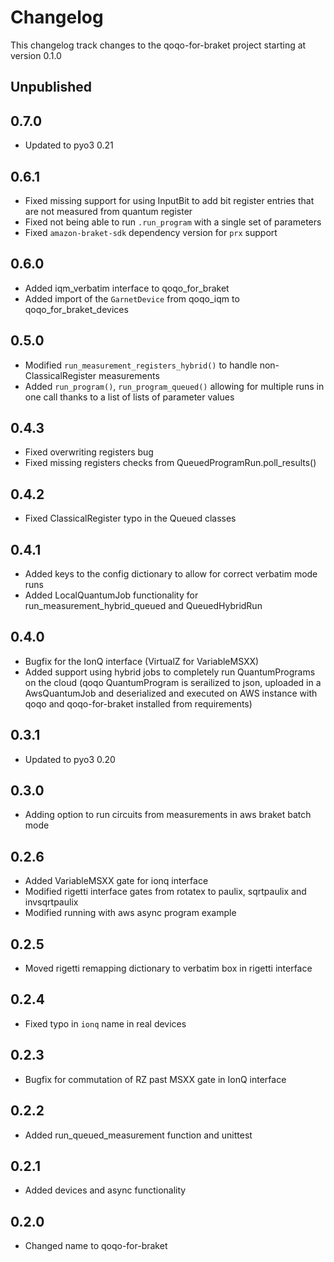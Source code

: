 # Changelog

This changelog track changes to the qoqo-for-braket project starting at version 0.1.0

## Unpublished

## 0.7.0

* Updated to pyo3 0.21

## 0.6.1

* Fixed missing support for using InputBit to add bit register entries that are not measured from quantum register
* Fixed not being able to run `.run_program` with a single set of parameters
* Fixed `amazon-braket-sdk` dependency version for `prx` support

## 0.6.0

* Added iqm_verbatim interface to qoqo_for_braket
* Added import of the `GarnetDevice` from qoqo_iqm to qoqo_for_braket_devices

## 0.5.0

* Modified `run_measurement_registers_hybrid()` to handle non-ClassicalRegister measurements
* Added `run_program()`, `run_program_queued()` allowing for multiple runs in one call thanks to a list of lists of parameter values

## 0.4.3

* Fixed overwriting registers bug
* Fixed missing registers checks from QueuedProgramRun.poll_results()

## 0.4.2

* Fixed ClassicalRegister typo in the Queued classes

## 0.4.1

* Added keys to the config dictionary to allow for correct verbatim mode runs
* Added LocalQuantumJob functionality for run_measurement_hybrid_queued and QueuedHybridRun

## 0.4.0

* Bugfix for the IonQ interface (VirtualZ for VariableMSXX)
* Added support using hybrid jobs to completely run QuantumPrograms on the cloud (qoqo QuantumProgram is serailized to json, uploaded in a AwsQuantumJob and deserialized and executed on AWS instance with qoqo and qoqo-for-braket installed from requirements)

## 0.3.1

* Updated to pyo3 0.20

## 0.3.0

* Adding option to run circuits from measurements in aws braket batch mode

## 0.2.6

* Added VariableMSXX gate for ionq interface
* Modified rigetti interface gates from rotatex to paulix, sqrtpaulix and invsqrtpaulix
* Modified running with aws async program example

## 0.2.5

* Moved rigetti remapping dictionary to verbatim box in rigetti interface

## 0.2.4

* Fixed typo in `ionq` name in real devices

## 0.2.3

* Bugfix for commutation of RZ past MSXX gate in IonQ interface

## 0.2.2

* Added run_queued_measurement function and unittest

## 0.2.1

* Added devices and async functionality

## 0.2.0

* Changed name to qoqo-for-braket
